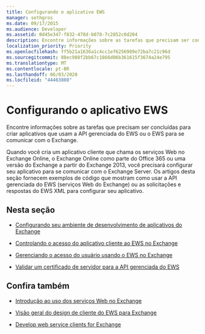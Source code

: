 ```yaml
---
title: Configurando o aplicativo EWS
manager: sethgros
ms.date: 09/17/2015
ms.audience: Developer
ms.assetid: 0d45e347-f832-478d-b078-7c2852c0d204
description: Encontre informações sobre as tarefas que precisam ser concluídas para criar aplicativos que usam a API gerenciada do EWS ou o EWS para se comunicar com o Exchange.
localization_priority: Priority
ms.openlocfilehash: ff5b21a1636a1c4cc1ef6256989e72ba7c21c96d
ms.sourcegitcommit: 88ec988f2bb67c1866d06b361615f3674a24e795
ms.translationtype: MT
ms.contentlocale: pt-BR
ms.lasthandoff: 06/03/2020
ms.locfileid: "44463808"
---
```

# <a name="setting-up-your-ews-application"></a>Configurando o aplicativo EWS

Encontre informações sobre as tarefas que precisam ser concluídas para criar aplicativos que usam a API gerenciada do EWS ou o EWS para se comunicar com o Exchange. 
  
Quando você cria um aplicativo cliente que chama os serviços Web no Exchange Online, o Exchange Online como parte do Office 365 ou uma versão do Exchange a partir do Exchange 2013, você precisará configurar seu aplicativo para se comunicar com o Exchange Server. Os artigos desta seção fornecem exemplos de código que mostram como usar a API gerenciada do EWS (serviços Web do Exchange) ou as solicitações e respostas do EWS XML para configurar seu aplicativo.
  
## <a name="in-this-section"></a>Nesta seção

- [Configurando seu ambiente de desenvolvimento de aplicativos do Exchange](setting-up-your-exchange-application-development-environment.md)
    
- [Controlando o acesso do aplicativo cliente ao EWS no Exchange](controlling-client-application-access-to-ews-in-exchange.md)
    
- [Gerenciando o acesso do usuário usando o EWS no Exchange](managing-user-access-by-using-ews-in-exchange.md)
    
- [Validar um certificado de servidor para a API gerenciada do EWS](how-to-validate-a-server-certificate-for-the-ews-managed-api.md)
    
## <a name="see-also"></a>Confira também


- [Introdução ao uso dos serviços Web no Exchange](start-using-web-services-in-exchange.md)
    
- [Visão geral do design de cliente do EWS para Exchange](ews-client-design-overview-for-exchange.md)
    
- [Develop web service clients for Exchange](develop-web-service-clients-for-exchange.md)
    

